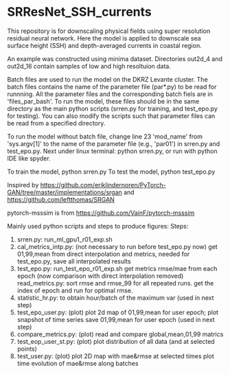 # SRResNet_SSH_currents

This repository is for downscaling physical fields using 
super resolution residual neural network. 
Here the model is applied to downscale sea surface height (SSH) and 
depth-averaged currents in coastal region.

An example was constructed using minima dataset. 
Directories out2d_4 and out2d_16 contain samples of low and high resoltuion data. 

Batch files are used to run the model on the DKRZ Levante cluster.
The batch files contains the name of the parameter file (par*.py) to be read for runnning. 
All the parameter files and the corresponding batch fiels are in 'files_par_bash'.
To run the model, these files should be in the same directory as the main python 
scripts (srren.py for training, and test_epo.py for testing).
You can also modify the scripts such that parameter files can be read from a 
specified directory. 

To run the model without batch file, change line 23 'mod_name' from 'sys.argv[1]' 
to the name of the parameter file (e.g., 'par01') in srren.py and test_epo.py. 
Next under linux terminal: python srren.py, or run with python IDE like spyder. 

To train the model, python srren.py
To test the model, python test_epo.py

Inspired by 
https://github.com/eriklindernoren/PyTorch-GAN/tree/master/implementations/srgan
and 
https://github.com/leftthomas/SRGAN

pytorch-msssim is from 
https://github.com/VainF/pytorch-msssim

Mainly used python scripts and steps to produce figures: 
Steps:
1. srren.py: run_ml_gpu1_r01_exp.sh
2. cal_metrics_intp.py: (not necessary to run before test_epo.py now)
	get 01,99,mean from direct interpolation
	and metrics, needed for test_epo.py, save all interpolated results
3. test_epo.py: run_test_epo_r01_exp.sh
	get metrics rmse/mae from each epoch (now comparison with direct interpolation removed)
   read_metrics.py: sort rmse and rmse_99 for all repeated runs. 
		get the index of epoch and run for optimal rmse. 
4. statistic_hr.py: 
	to obtain hour/batch of the maximum var (used in next step)
5. test_epo_user.py: (plot)
	plot 2d map of 01,99,mean for user epoch; plot snapshot of time series
	save 01,99,mean for user epoch (used in next step)
6. compare_metrics.py: (plot)
	read and compare global,mean,01,99 matrics
7. test_eop_user_st.py: (plot)
	plot distribution of all data (and at selected points)
8. test_user.py: (plot) 
	plot 2D map with mae&rmse at selected times
	plot time evolution of mae&rmse along batches 
